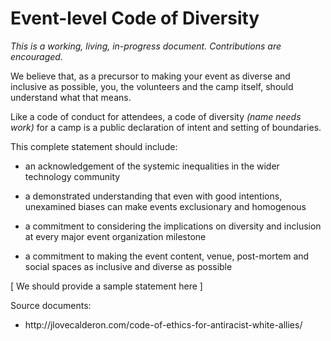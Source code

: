 # Event-level Code of Diversity

_This is a working, living, in-progress document. Contributions are encouraged._

We believe that, as a precursor to making your event as diverse and inclusive as possible, you, the volunteers and the camp itself, should understand what that means.

Like a code of conduct for attendees, a code of diversity _\(name needs work\)_ for a camp is a public declaration of intent and setting of boundaries.

This complete statement should include:

* an acknowledgement of the systemic inequalities in the wider technology community

* a demonstrated understanding that even with good intentions, unexamined biases can make events exclusionary and homogenous

* a commitment to considering the implications on diversity and inclusion at every major event organization milestone

* a commitment to making the event content, venue, post-mortem and social spaces as inclusive and diverse as possible

\[ We should provide a sample statement here \]

Source documents:

* http:\/\/jlovecalderon.com\/code-of-ethics-for-antiracist-white-allies\/
